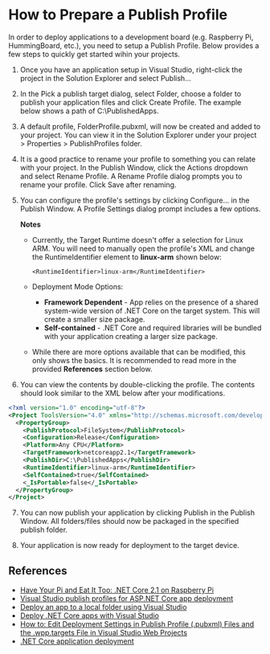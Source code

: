 # How to Prepare a Publish Profile

In order to deploy applications to a development board (e.g. Raspberry Pi, HummingBoard, etc.), you need to setup a Publish Profile.  Below provides a few steps to quickly get started wihin your projects.

1. Once you have an application setup in Visual Studio, right-click the project in the Solution Explorer and select Publish...

2. In the Pick a publish target dialog, select Folder, choose a folder to publish your application files and click Create Profile.  The example below shows a path of C:\PublishedApps.

3. A default profile, FolderProfile.pubxml, will now be created and added to your project.  You can view it in the Solution Explorer under your project > Properties > PublishProfiles folder.

4. It is a good practice to rename your profile to something you can relate with your project.  In the Publish Window, click the Actions dropdown and select Rename Profile.  A Rename Profile dialog prompts you to rename your profile.  Click Save after renaming.

5. You can configure the profile's settings by clicking Configure... in the Publish Window.  A Profile Settings dialog prompt includes a few options.  
  
    **Notes**  
    * Currently, the Target Runtime doesn't offer a selection for Linux ARM.  You will need to manually open the profile's XML and change the RuntimeIdentifier element to **linux-arm** shown below:

        ```
        <RuntimeIdentifier>linux-arm</RuntimeIdentifier>
        ```  
  
    * Deployment Mode Options:
        * **Framework Dependent** - App relies on the presence of a shared system-wide version of .NET Core on the target system.  This will create a smaller size package.
        * **Self-contained** - .NET Core and required libraries will be bundled with your application creating a larger size package.
  
     * While there are more options available that can be modified, this only shows the basics.  It is recommended to read more in the provided **References** section below.

6. You can view the contents by double-clicking the profile.  The contents should look similar to the XML below after your modifications.

```xml
<?xml version="1.0" encoding="utf-8"?>
<Project ToolsVersion="4.0" xmlns="http://schemas.microsoft.com/developer/msbuild/2003">
  <PropertyGroup>
    <PublishProtocol>FileSystem</PublishProtocol>
    <Configuration>Release</Configuration>
    <Platform>Any CPU</Platform>
    <TargetFramework>netcoreapp2.1</TargetFramework>
    <PublishDir>C:\PublishedApps</PublishDir>
    <RuntimeIdentifier>linux-arm</RuntimeIdentifier>
    <SelfContained>true</SelfContained>
    <_IsPortable>false</_IsPortable>
  </PropertyGroup>
</Project>
```

7. You can now publish your application by clicking Publish in the Publish Window.  All folders/files should now be packaged in the specified publish folder.

8. Your application is now ready for deployment to the target device.

## References
* [Have Your Pi and Eat It Too: .NET Core 2.1 on Raspberry Pi](https://channel9.msdn.com/Events/dotnetConf/2018/S314)
* [Visual Studio publish profiles for ASP.NET Core app deployment](https://docs.microsoft.com/en-us/aspnet/core/host-and-deploy/visual-studio-publish-profiles?view=aspnetcore-2.2)
* [Deploy an app to a local folder using Visual Studio](https://docs.microsoft.com/en-us/visualstudio/deployment/quickstart-deploy-to-local-folder?view=vs-2017)
* [Deploy .NET Core apps with Visual Studio](https://docs.microsoft.com/en-us/dotnet/core/deploying/deploy-with-vs?tabs=vs156)
* [How to: Edit Deployment Settings in Publish Profile (.pubxml) Files and the .wpp.targets File in Visual Studio Web Projects](https://go.microsoft.com/fwlink/?LinkID=208121)
* [.NET Core application deployment](https://docs.microsoft.com/en-us/dotnet/core/deploying/)



  




